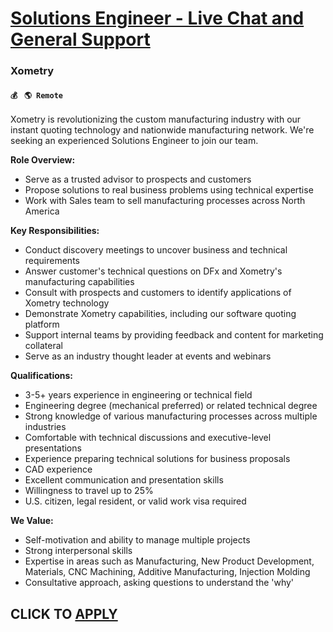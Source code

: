 # [Solutions Engineer - Live Chat and General Support](https://www.remotewlb.com/apply/solutions-engineer-live-chat-and-general-support)  
### Xometry  
#### `💰 ` `🌎 Remote`  

Xometry is revolutionizing the custom manufacturing industry with our instant quoting technology and nationwide manufacturing network. We're seeking an experienced Solutions Engineer to join our team.

**Role Overview:**

  * Serve as a trusted advisor to prospects and customers
  * Propose solutions to real business problems using technical expertise
  * Work with Sales team to sell manufacturing processes across North America

**Key Responsibilities:**

  * Conduct discovery meetings to uncover business and technical requirements
  * Answer customer's technical questions on DFx and Xometry's manufacturing capabilities
  * Consult with prospects and customers to identify applications of Xometry technology
  * Demonstrate Xometry capabilities, including our software quoting platform
  * Support internal teams by providing feedback and content for marketing collateral
  * Serve as an industry thought leader at events and webinars

**Qualifications:**

  * 3-5+ years experience in engineering or technical field
  * Engineering degree (mechanical preferred) or related technical degree
  * Strong knowledge of various manufacturing processes across multiple industries
  * Comfortable with technical discussions and executive-level presentations
  * Experience preparing technical solutions for business proposals
  * CAD experience
  * Excellent communication and presentation skills
  * Willingness to travel up to 25%
  * U.S. citizen, legal resident, or valid work visa required

**We Value:**

  * Self-motivation and ability to manage multiple projects
  * Strong interpersonal skills
  * Expertise in areas such as Manufacturing, New Product Development, Materials, CNC Machining, Additive Manufacturing, Injection Molding
  * Consultative approach, asking questions to understand the 'why'

  
## CLICK TO [APPLY](https://www.remotewlb.com/apply/solutions-engineer-live-chat-and-general-support)

